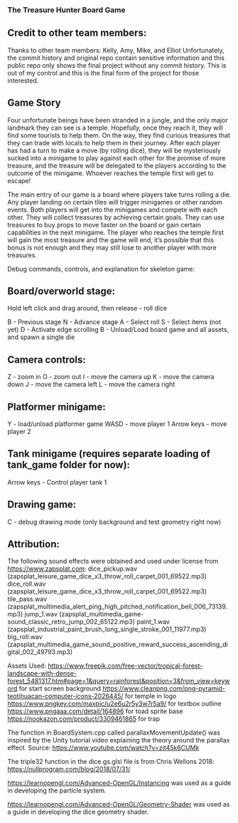 ### The Treasure Hunter Board Game

## Credit to other team members:
Thanks to other team members: Kelly, Amy, Mike, and Elliot 
Unfortunately, the commit history and original repo contain sensitive information and this public repo only shows the final project without any commit history. This is out of my control and this is the final form of the project for those interested.

## Game Story 
Four unfortunate beings have been stranded in a jungle, and the only major landmark they can see is a temple. Hopefully, once they reach it, they will find some tourists to help them. On the way, they find curious treasures that they can trade with locals to help them in their journey. After each player has had a turn to make a move (by rolling dice), they will be mysteriously sucked into a minigame to play against each other for the promise of more treasure, and the treasure will be delegated to the players according to the outcome of the minigame. Whoever reaches the temple first will get to escape!

The main entry of our game is a board where players take turns rolling a die. Any player landing on certain tiles will trigger minigames or other random events. Both players will get into the minigames and compete with each other. They will collect treasures by achieving certain goals. They can use treasures to buy props to move faster on the board or gain certain capabilities in the next minigame. The player who reaches the temple first will gain the most treasure and the game will end, it’s possible that this bonus is not enough and they may still lose to another player with more treasures.

Debug commands, controls, and explanation for skeleton game:

## Board/overworld stage:
Hold left click and drag around, then release - roll dice

B - Previous stage
N - Advance stage
A - Select roll
S - Select items (not yet)
D - Activate edge scrolling
B - Unload/Load board game and all assets, and spawn a single die

## Camera controls:
Z - zoom in
O - zoom out
I - move the camera up
K - move the camera down
J - move the camera left
L - move the camera right

## Platformer minigame:
Y - load/unload platformer game
WASD - move player 1
Arrow keys - move player 2


## Tank minigame (requires separate loading of tank_game folder for now):
Arrow keys - Control player tank 1

## Drawing game:
C - debug drawing mode (only background and test geometry right now)


## Attribution:

The following sound effects were obtained and used under license from https://www.zapsplat.com:
	dice_pickup.wav (zapsplat_leisure_game_dice_x3_throw_roll_carpet_001_69522.mp3)
	dice_roll.wav (zapsplat_leisure_game_dice_x3_throw_roll_carpet_001_69522.mp3)
	tile_pass.wav (zapsplat_multimedia_alert_ping_high_pitched_notification_bell_006_73139.mp3)
	jump_1.wav (zapsplat_multimedia_game-sound_classic_retro_jump_002_65122.mp3)
	paint_1.wav (zapsplat_industrial_paint_brush_long_single_stroke_001_11977.mp3)
	big_roll.wav (zapsplat_multimedia_game_sound_positive_reward_success_ascending_digital_002_49793.mp3)

Assets Used:
https://www.freepik.com/free-vector/tropical-forest-landscape-with-dense-forest_5481317.htm#page=1&query=rainforest&position=3&from_view=keyword for start screen background
https://www.cleanpng.com/png-pyramid-teotihuacan-computer-icons-2026445/ for temple in logo
https://www.pngkey.com/maxpic/u2e6u2r5y3w7r5a9/ for textbox outline
https://www.pngaaa.com/detail/164896 for toad sprite base
https://nookazon.com/product/3309461865 for trap

The function in BoardSystem.cpp called parallaxMovementUpdate() was inspired by the Unity tutorial video explaining the theory around the parallax effect. Source: https://www.youtube.com/watch?v=zit45k6CUMk

The triple32 function in the dice.gs.glsl file is from Chris Wellons 2018: https://nullprogram.com/blog/2018/07/31/

https://learnopengl.com/Advanced-OpenGL/Instancing was used as a guide in developing the particle system.

https://learnopengl.com/Advanced-OpenGL/Geometry-Shader was used as a guide in developing the dice geometry shader.
